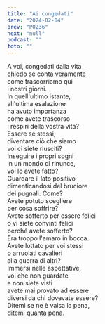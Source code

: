 ```yaml
---
title: "Ai congedati"
date: "2024-02-04"
prev: "P0236"
next: "null"
podcast: ""
foto: ""
---
```


A voi, congedati dalla vita  
chiedo se conta veramente  
come trascorriamo qui  
i nostri giorni.  
In quell'ultimo istante,  
all'ultima esalazione  
ha avuto importanza  
come avete trascorso  
i respiri della vostra vita?  
Essere se stessi,  
diventare ciò che siamo  
voi ci siete riusciti?  
Inseguire i propri sogni  
in un mondo di rinunce,  
voi lo avete fatto?  
Guardare il lato positivo  
dimenticandosi del bruciore  
dei pugnali. Come?  
Avete potuto scegliere  
per cosa soffrire?  
Avete sofferto per essere felici  
o vi siete convinti felici  
perché avete sofferto?  
Era troppo l'amaro in bocca.  
Avete lottato per voi stessi  
o arruolati cavalieri  
alla guerra di altri?  
Immersi nelle aspettative,  
voi che non guardate  
e non siete visti  
avete mai provato ad essere  
diversi da chi dovevate essere?  
Ditemi se ne è valsa la pena,  
ditemi quanta pena.  